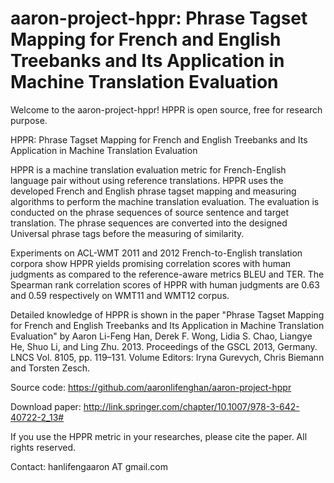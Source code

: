 aaron-project-hppr: Phrase Tagset Mapping for French and English Treebanks and Its Application in Machine Translation Evaluation
==================

Welcome to the aaron-project-hppr!
HPPR is open source, free for research purpose.

HPPR: Phrase Tagset Mapping for French and English Treebanks and Its Application in Machine Translation Evaluation

HPPR is a machine translation evaluation metric for French-English language pair without using reference translations.
HPPR uses the developed French and English phrase tagset mapping and measuring algorithms to perform the machine 
translation evaluation. The evaluation is conducted on the phrase sequences of source sentence and target translation. 
The phrase sequences are converted into the designed Universal phrase tags before the measuring of similarity.


Experiments on ACL-WMT 2011 and 2012 French-to-English translation corpora show HPPR yields promising  correlation 
scores with human judgments as compared to the reference-aware metrics BLEU and TER. 
The Spearman rank correlation scores of HPPR with human judgments are 0.63 and 0.59 respectively on WMT11 and WMT12 corpus.

Detailed knowledge of HPPR is shown in the paper "Phrase Tagset Mapping for French and English Treebanks and Its 
Application in Machine Translation Evaluation" by Aaron Li-Feng Han, Derek F. Wong, Lidia S. Chao, Liangye He, Shuo Li,
and Ling Zhu. 2013. Proceedings of the GSCL 2013, Germany. LNCS Vol. 8105, pp. 119–131. Volume Editors: Iryna Gurevych,
Chris Biemann and Torsten Zesch. 

Source code: https://github.com/aaronlifenghan/aaron-project-hppr

Download paper: http://link.springer.com/chapter/10.1007/978-3-642-40722-2_13#

If you use the HPPR metric in your researches, please cite the paper. All rights reserved.

Contact: hanlifengaaron AT gmail.com
